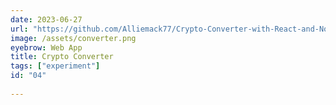 ```yaml
---
date: 2023-06-27
url: "https://github.com/Alliemack77/Crypto-Converter-with-React-and-Node.js"
image: /assets/converter.png
eyebrow: Web App
title: Crypto Converter
tags: ["experiment"]
id: "04"
  
---
```

